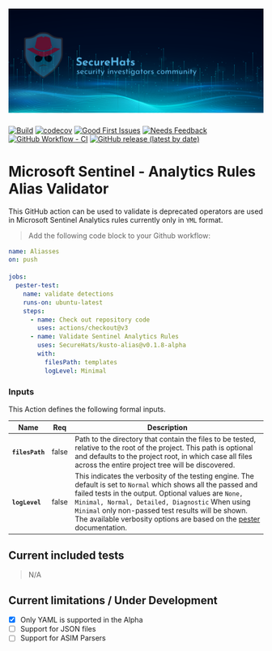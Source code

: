 ![logo](https://raw.githubusercontent.com/SecureHats/SecureHacks/main/media/sh-banners.png)
=========
[![Build](https://github.com/Azure/bicep/actions/workflows/build.yml/badge.svg)](https://github.com/Azure/bicep/actions/workflows/build.yml)
[![codecov](https://codecov.io/gh/Azure/bicep/branch/main/graph/badge.svg)](https://codecov.io/gh/Azure/bicep)
[![Good First Issues](https://img.shields.io/github/issues/SecureHats/kusto-alias/good%20first%20issue?color=important&label=good%20first%20issue&style=flat)](https://github.com/SecureHats/kusto-alias/issues?q=is%3Aissue+is%3Aopen+label%3A%22good+first+issue%22)
[![Needs Feedback](https://img.shields.io/github/issues/SecureHats/kusto-alias/needs%20feedback?color=blue&label=needs%20feedback%20&style=flat)](https://github.com/SecureHats/kusto-alias/issues?q=is%3Aopen+is%3Aissue+label%3A%22needs+feedback%22)
[![GitHub Workflow - CI](https://github.com/SecureHats/kusto-alias/workflows/test-action/badge.svg)](https://github.com/SecureHats/kusto-alias/actions?workflow=test-action)
[![GitHub release (latest by date)](https://img.shields.io/github/v/release/SecureHats/kusto-alias)](https://github.com/SecureHats/kusto-alias/releases/latest)

# Microsoft Sentinel - Analytics Rules Alias Validator

This GitHub action can be used to validate is deprecated operators are used in Microsoft Sentinel Analytics rules currently only in `YML` format.
>Add the following code block to your Github workflow:

```yaml
name: Aliasses
on: push

jobs:
  pester-test:
    name: validate detections
    runs-on: ubuntu-latest
    steps:
      - name: Check out repository code
        uses: actions/checkout@v3
      - name: Validate Sentinel Analytics Rules
        uses: SecureHats/kusto-alias@v0.1.8-alpha
        with:
          filesPath: templates
          logLevel: Minimal
```

### Inputs

This Action defines the following formal inputs.

| Name | Req | Description
|-|-|-|
| **`filesPath`**  | false | Path to the directory that contain the files to be tested, relative to the root of the project. This path is optional and defaults to the project root, in which case all files across the entire project tree will be discovered.
| **`logLevel`** | false | This indicates the verbosity of the testing engine. The default is set to `Normal` which shows all the passed and failed tests in the output. Optional values are `None, Minimal, Normal, Detailed, Diagnostic` When using `Minimal` only non-passed test results will be shown. The available verbosity options are based on the [pester](https://pester-docs.netlify.app/docs/commands/Invoke-Pester#-show) documentation. 

## Current included tests

> N/A

## Current limitations / Under Development

- [x] Only YAML is supported in the Alpha
- [ ] Support for JSON files
- [ ] Support for ASIM Parsers
